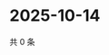# 2025-10-14

共 0 条

<!-- BEGIN ZHIHUQUESTIONS -->
<!-- 最后更新时间 Tue Oct 14 2025 10:18:46 GMT+0800 (China Standard Time) -->

<!-- END ZHIHUQUESTIONS -->
